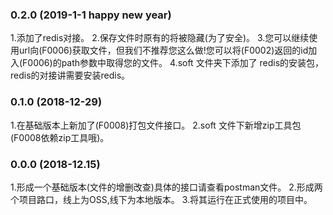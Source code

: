
### 0.2.0 (2019-1-1 happy new year)
1.添加了redis对接。
2.保存文件时原有的将被隐藏(为了安全)。
3.您可以继续使用url向(F0006)获取文件，但我们不推荐您这么做!您可以将(F0002)返回的id加入(F0006)的path参数中取得您的文件。
4.soft 文件夹下添加了 redis的安装包，redis的对接讲需要安装redis。
### 0.1.0 (2018-12-29)
1.在基础版本上新加了(F0008)打包文件接口。
2.soft 文件下新增zip工具包 (F0008依赖zip工具哦)。
### 0.0.0 (2018-12.15)
1.形成一个基础版本(文件的增删改查)具体的接口请查看postman文件。
2.形成两个项目路口，线上为OSS,线下为本地版本。
3.将其运行在正式使用的项目中。